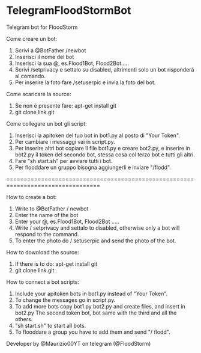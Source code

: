 # TelegramFloodStormBot
Telegram bot for FloodStorm

Come creare un bot:
1. Scrivi a @BotFather /newbot
2. Inserisci il nome del bot
3. Inserisci la sua @, es.Flood1Bot, Flood2Bot.....
4. Scrivi /setprivacy e settalo su disabled, altrimenti solo un bot risponderà al comando.
5. Per inserire la foto fare /setuserpic e invia la foto del bot.

Come scaricare la source:
1. Se non è presente fare: apt-get install git
2. git clone link.git

Come collegare un bot gli script:
1. Inserisci la apitoken del tuo bot in bot1.py al posto di "Your Token".
2. Per cambiare i messaggi vai in script.py.
3. Per inserire altri bot copiare il file bot1.py e creare bot2.py, e inserire in bot2.py 
   il token del secondo bot, stessa cosa col terzo bot e tutti gli altri.
4. Fare "sh start.sh" per avviare tutti i bot.
5. Per flooddare un gruppo bisogna aggiungerli e inviare "/flodd".

=================================================================================

How to create a bot:
1. Write to @BotFather / newbot
2. Enter the name of the bot
3. Enter your @, es.Flood1Bot, Flood2Bot .....
4. Write / setprivacy and settalo to disabled, otherwise only a bot will respond to the command.
5. To enter the photo do / setuserpic and send the photo of the bot.

How to download the source:
1. If there is to do: apt-get install git
2. git clone link.git

How to connect a bot scripts:
1. Include your apitoken bots in bot1.py instead of "Your Token".
2. To change the messages go in script.py.
3. To add more bots copy bot1.py bot2.py and create files, and insert in bot2.py
   The second token bot, bot same with the third and all the others.
4. "sh start.sh" to start all bots.
5. To flooddare a group you have to add them and send "/ flodd".

Developer by @Maurizio00YT on telegram (@FloodStorm)
